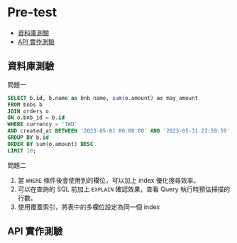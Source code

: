 # Pre-test
- [資料庫測驗](#資料庫測驗)
- [API 實作測驗](#api-實作測驗)
## 資料庫測驗

問題一
```sql
SELECT b.id, b.name as bnb_name, sum(o.amount) as may_amount
FROM bnbs b
JOIN orders o
ON o.bnb_id = b.id
WHERE currency = 'TWD'
AND created_at BETWEEN '2023-05-01 00:00:00' AND '2023-05-31 23:59:59'
GROUP BY b.id
ORDER BY sum(o.amount) DESC
LIMIT 10;
```

問題二
1. 當 `WHERE` 條件後會使用到的欄位，可以加上 index 優化搜尋效率。
2. 可以在查詢的 SQL 前加上 `EXPLAIN` 確認效果，查看 Query 執行時預估掃描的行數。
3. 使用覆蓋索引，將表中的多欄位設定為同一個 index


## API 實作測驗
